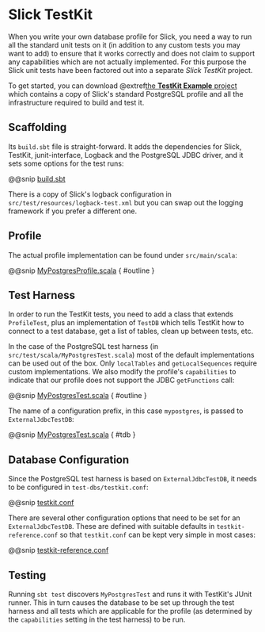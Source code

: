 Slick TestKit
=============

When you write your own database profile for Slick, you need a way to run all
the standard unit tests on it (in addition to any custom tests you may want to
add) to ensure that it works correctly and does not claim to support any
capabilities which are not actually implemented. For this purpose the Slick
unit tests have been factored out into a separate *Slick TestKit* project.

To get started, you can download @extref[the **TestKit Example** project](samplerepo:slick-testkit-example) which
contains a copy of Slick's standard PostgreSQL profile and all the infrastructure required to build and test it.

Scaffolding
-----------

Its `build.sbt` file is straight-forward. It adds the dependencies for Slick, TestKit, junit-interface, Logback and
the PostgreSQL JDBC driver, and it sets some options for the test runs:

@@snip [build.sbt](samples/slick-testkit-example/build.sbt)

There is a copy of Slick's logback configuration in `src/test/resources/logback-test.xml` but you can swap out the
logging framework if you prefer a different one.

Profile
-------

The actual profile implementation can be found under `src/main/scala`:

@@snip [MyPostgresProfile.scala](samples/slick-testkit-example/src/main/scala/MyPostgresProfile.scala) { #outline }

Test Harness
------------

In order to run the TestKit tests, you need to add a class that extends `ProfileTest`, plus an implementation of
`TestDB` which tells TestKit how to connect to a test database, get a list of tables, clean up between
tests, etc.

In the case of the PostgreSQL test harness (in `src/test/scala/MyPostgresTest.scala`)
most of the default implementations can be used out of the box. Only `localTables` and
`getLocalSequences` require custom implementations. We also modify the profile's `capabilities`
to indicate that our profile does not support the JDBC `getFunctions` call:

@@snip [MyPostgresTest.scala](samples/slick-testkit-example/src/test/scala/MyPostgresTest.scala) { #outline }

The name of a configuration prefix, in this case `mypostgres`, is passed to `ExternalJdbcTestDB`:

@@snip [MyPostgresTest.scala](samples/slick-testkit-example/src/test/scala/MyPostgresTest.scala) { #tdb }

Database Configuration
----------------------

Since the PostgreSQL test harness is based on `ExternalJdbcTestDB`, it needs to be configured in
`test-dbs/testkit.conf`:

@@snip [testkit.conf](samples/slick-testkit-example/test-dbs/testkit.conf)

There are several other configuration options that need to be set for an `ExternalJdbcTestDB`.
These are defined with suitable defaults in `testkit-reference.conf` so that `testkit.conf` can
be kept very simple in most cases:

@@snip [testkit-reference.conf](samples/slick-testkit-example/src/test/resources/testkit-reference.conf)

Testing
-------

Running `sbt test` discovers `MyPostgresTest` and runs it with TestKit's
JUnit runner. This in turn causes the database to be set up through the test
harness and all tests which are applicable for the profile (as determined by
the `capabilities` setting in the test harness) to be run.
